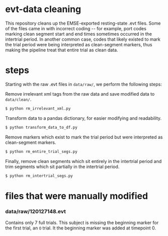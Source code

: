 # evt-data cleaning

This repository cleans up the EMSE-exported resting-state .evt files. Some of the files came in with incorrect coding -- for example, port codes marking clean segment start and end times sometimes occurred in the intertrial period. In another common case, codes that likely existed to mark the trial period were being interpreted as clean-segment markers, thus making the pipeline treat that entire trial as clean data.

# steps

Starting with the raw .evt files in `data/raw/`, we perform the following steps:

Remove irrelevant xml tags from the raw data and save modified data to `data/clean/`.
```bash
$ python rm_irrelevant_xml.py
```

Transform data to a pandas dictionary, for easier modifying and readability.
```bash
$ python transform_data_to_df.py
```

Remove markers which exist to mark the trial period but were interpreted as clean-segment markers.
```bash
$ python rm_entire_trial_segs.py
```

Finally, remove clean segments which sit entirely in the intertrial period and trim segments which sit partially in the intertrial period.
```bash
$ python rm_intertrial_segs.py
```

# files that were manually modified

### data/raw/120127148.evt
Contains only 7 full trials. This subject is missing the beginning marker for the first trial, an `O` trial. It the beginning marker was added at timepoint 0.
